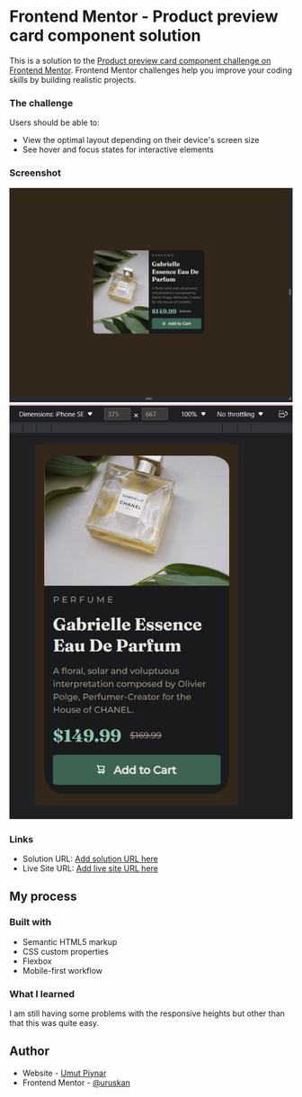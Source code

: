 # Frontend Mentor - Product preview card component solution

This is a solution to the [Product preview card component challenge on Frontend Mentor](https://www.frontendmentor.io/challenges/product-preview-card-component-GO7UmttRfa). Frontend Mentor challenges help you improve your coding skills by building realistic projects. 


### The challenge

Users should be able to:

- View the optimal layout depending on their device's screen size
- See hover and focus states for interactive elements

### Screenshot

![](screenshot.png)
![](screenshot_mobile.png)

### Links

- Solution URL: [Add solution URL here](https://github.com/uruskan/product-preview-card-component-main)
- Live Site URL: [Add live site URL here](https://uruskan.github.io/product-preview-card-component-main/)

## My process

### Built with

- Semantic HTML5 markup
- CSS custom properties
- Flexbox
- Mobile-first workflow

### What I learned

I am still having some problems with the responsive heights but other than that this was quite easy.


## Author

- Website - [Umut Piynar](https://github.com/uruskan)
- Frontend Mentor - [@uruskan](https://www.frontendmentor.io/profile/uruskan)



